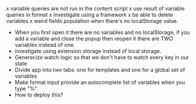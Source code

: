 x variable queries are not run in the content script
x use result of variable queries in format
x investigate using a framework
x be able to delete variables
x weird fields population when there's no localStorage value.

- When you first open it there are no variables and no localStorage, if you add a variable and close the popup then reopen it there are TWO variables instead of one.
- investigate using extension storage instead of local storage.
- Generecize watch logic so that we don't have to watch every key in our state
- Divide app into two tabs: one for templates and one for a global set of variables
- Make format input provide an autocomplete list of variables when you type "%"
- How to deploy this?
